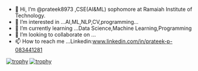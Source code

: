 - 👋 Hi, I’m @prateek8973 ,CSE(AI&ML) sophomore at Ramaiah Institute of Technology.
- 👀 I’m interested in ...AI,ML,NLP,CV,programming...
- 🌱 I’m currently learning ...Data Science,Machine Learning,Programming
- 💞️ I’m looking to collaborate on ...
- 📫 How to reach me ...Linkedin:www.linkedin.com/in/prateek-p-083441281
  
[![trophy](https://github-profile-trophy.vercel.app/?username=prateek8973)](https://github.com/ryo-ma/github-profile-trophy)
[![trophy](https://github-profile-trophy.vercel.app/?username=prateek8973&theme=onedark)](https://github.com/ryo-ma/github-profile-trophy)
<!---
prateek8973/prateek8973 is a ✨ special ✨ repository because its `README.md` (this file) appears on your GitHub profile.
You can click the Preview link to take a look at your changes.
--->
